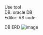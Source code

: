 Use tool <br/>
DB: oracle DB <br/>
Editor: VS code

DB ERD
![image](https://github.com/ange1jun/Gwangju-Health-information-System/assets/91591128/acfcbb4b-562b-45ed-b197-7af7778048b0)
